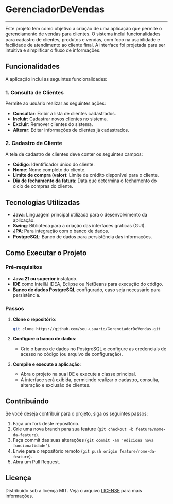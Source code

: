 # GerenciadorDeVendas

---

Este projeto tem como objetivo a criação de uma aplicação que permite o gerenciamento de vendas para clientes. O sistema inclui funcionalidades para cadastro de clientes, produtos e vendas, com foco na usabilidade e facilidade de atendimento ao cliente final. A interface foi projetada para ser intuitiva e simplificar o fluxo de informações.

## Funcionalidades

A aplicação inclui as seguintes funcionalidades:

### 1. **Consulta de Clientes**
Permite ao usuário realizar as seguintes ações:
- **Consultar**: Exibir a lista de clientes cadastrados.
- **Incluir**: Cadastrar novos clientes no sistema.
- **Excluir**: Remover clientes do sistema.
- **Alterar**: Editar informações de clientes já cadastrados.

### 2. **Cadastro de Cliente**
A tela de cadastro de clientes deve conter os seguintes campos:
- **Código**: Identificador único do cliente.
- **Nome**: Nome completo do cliente.
- **Limite de compra (valor)**: Limite de crédito disponível para o cliente.
- **Dia de fechamento da fatura**: Data que determina o fechamento do ciclo de compras do cliente.

## Tecnologias Utilizadas

- **Java**: Linguagem principal utilizada para o desenvolvimento da aplicação.
- **Swing**: Biblioteca para a criação das interfaces gráficas (GUI).
- **JPA**: Para integração com o banco de dados.
- **PostgreSQL**: Banco de dados para persistência das informações.

## Como Executar o Projeto

### Pré-requisitos

- **Java 21 ou superior** instalado.
- **IDE** como IntelliJ IDEA, Eclipse ou NetBeans para execução do código.
- **Banco de dados PostgreSQL** configurado, caso seja necessário para persistência.

### Passos

1. **Clone o repositório**:
   ```bash
   git clone https://github.com/seu-usuario/GerenciadorDeVendas.git
   ```

2. **Configure o banco de dados**:
    - Crie o banco de dados no PostgreSQL e configure as credenciais de acesso no código (ou arquivo de configuração).

3. **Compile e execute a aplicação**:
    - Abra o projeto na sua IDE e execute a classe principal.
    - A interface será exibida, permitindo realizar o cadastro, consulta, alteração e exclusão de clientes.

## Contribuindo

Se você deseja contribuir para o projeto, siga os seguintes passos:

1. Faça um fork deste repositório.
2. Crie uma nova branch para sua feature (`git checkout -b feature/nome-da-feature`).
3. Faça commit das suas alterações (`git commit -am 'Adiciona nova funcionalidade'`).
4. Envie para o repositório remoto (`git push origin feature/nome-da-feature`).
5. Abra um Pull Request.

## Licença

Distribuído sob a licença MIT. Veja o arquivo [LICENSE](LICENSE) para mais informações.